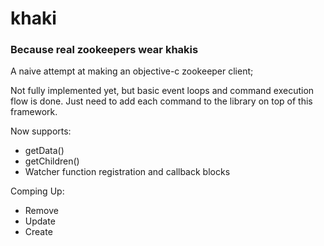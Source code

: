 khaki
=====

### Because real zookeepers wear khakis
A naive attempt at making an objective-c zookeeper client; 

Not fully implemented yet, but basic event loops and command execution flow is done. Just need to add each command to the library on top of this framework.


Now supports:
+ getData()
+ getChildren()
+ Watcher function registration and callback blocks

Comping Up:
+ Remove
+ Update
+ Create
